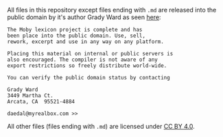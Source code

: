 All files in this repository except files ending with `.md` are released into the public domain by it's author Grady Ward as seen [here](https://web.archive.org/web/20171130051121/http://icon.shef.ac.uk/Moby/):
```
The Moby lexicon project is complete and has
been place into the public domain. Use, sell,
rework, excerpt and use in any way on any platform.

Placing this material on internal or public servers is
also encouraged. The compiler is not aware of any
export restrictions so freely distribute world-wide.

You can verify the public domain status by contacting

Grady Ward
3449 Martha Ct.
Arcata, CA  95521-4884

daedal@myrealbox.com >>
```
All other files (files ending with `.md`) are licensed under [CC BY 4.0](http://creativecommons.org/licenses/by/4.0/).
